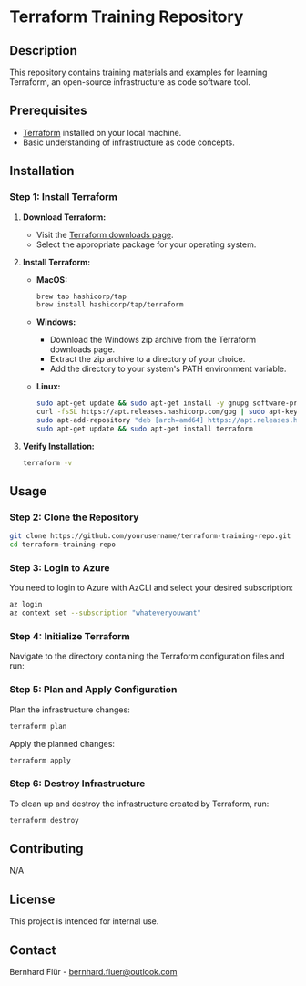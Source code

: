 # Terraform Training Repository

## Description
This repository contains training materials and examples for learning Terraform, an open-source infrastructure as code software tool.

## Prerequisites
- [Terraform](https://www.terraform.io/downloads.html) installed on your local machine.
- Basic understanding of infrastructure as code concepts.

## Installation

### Step 1: Install Terraform
1. **Download Terraform:**
    - Visit the [Terraform downloads page](https://www.terraform.io/downloads.html).
    - Select the appropriate package for your operating system.

2. **Install Terraform:**
    - **MacOS:**
        ```sh
        brew tap hashicorp/tap
        brew install hashicorp/tap/terraform
        ```

    - **Windows:**
        - Download the Windows zip archive from the Terraform downloads page.
        - Extract the zip archive to a directory of your choice.
        - Add the directory to your system's PATH environment variable.

    - **Linux:**
        ```sh
        sudo apt-get update && sudo apt-get install -y gnupg software-properties-common curl
        curl -fsSL https://apt.releases.hashicorp.com/gpg | sudo apt-key add -
        sudo apt-add-repository "deb [arch=amd64] https://apt.releases.hashicorp.com $(lsb_release -cs) main"
        sudo apt-get update && sudo apt-get install terraform
        ```

3. **Verify Installation:**
    ```sh
    terraform -v
    ```

## Usage

### Step 2: Clone the Repository
```sh
git clone https://github.com/yourusername/terraform-training-repo.git
cd terraform-training-repo
```

### Step 3: Login to Azure
You need to login to Azure with AzCLI and select your desired subscription:

```sh
az login
az context set --subscription "whateveryouwant"
```

### Step 4: Initialize Terraform
Navigate to the directory containing the Terraform configuration files and run:

### Step 5: Plan and Apply Configuration
Plan the infrastructure changes:
```sh
terraform plan
```

Apply the planned changes:
```sh
terraform apply
```


### Step 6: Destroy Infrastructure
To clean up and destroy the infrastructure created by Terraform, run:
```sh
terraform destroy
```

## Contributing
N/A

## License
This project is intended for internal use.

## Contact
Bernhard Flür - bernhard.fluer@outlook.com

